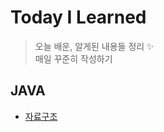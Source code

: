 # Today I Learned

> 오늘 배운, 알게된 내용들 정리 :sparkles:  
> 매일 꾸준히 작성하기  

## JAVA

* [자료구조](https://github.com/nyong-lab/TIL/JAVA/Data_Structure.md)
